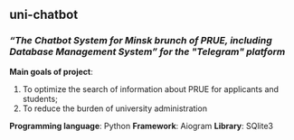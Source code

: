 ﻿## uni-chatbot

### _“The Chatbot System for Minsk brunch of PRUE, including Database Management System” for the "Telegram" platform_ 

**Main goals of project**:        
1. To optimize the search of information about PRUE for applicants and students; 
2. To reduce the burden of university administration
 
**Programming language**:    Python
**Framework**:               Aiogram
**Library**:                 SQlite3

